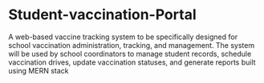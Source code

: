 # Student-vaccination-Portal
A web-based vaccine tracking system to be specifically designed for school vaccination administration, tracking, and management. The system will be used by school coordinators to manage student records, schedule vaccination drives, update vaccination statuses, and generate reports built using MERN stack
